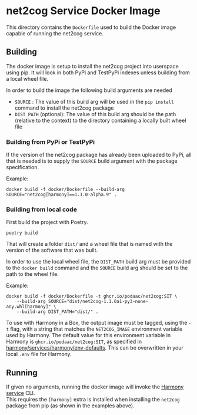 # net2cog Service Docker Image

This directory contains the `Dockerfile` used to build the Docker image capable of running the net2cog service.

## Building

The docker image is setup to install the net2cog project into userspace using pip. It will look
in both PyPi and TestPyPi indexes unless building from a local wheel file.

In order to build the image the following build arguments are needed

- `SOURCE` : The value of this build arg will be used in the `pip install` command to install the net2cog package 
- `DIST_PATH` (optional): The value of this build arg should be the path (relative to the context) to the directory containing a locally built wheel file 

### Building from PyPi or TestPyPi

If the version of the net2cog package has already been uploaded to PyPi, all that is needed is to supply
the `SOURCE` build argument with the package specification.  

Example:

```shell script
docker build -f docker/Dockerfile --build-arg SOURCE="net2cog[harmony]==1.1.0-alpha.9" .
```

### Building from local code

First build the project with Poetry.

```
poetry build
```

That will create a folder `dist/` and a wheel file that is named with the version of the software that was built. 

In order to use the local wheel file, the `DIST_PATH` build arg must be provided to the `docker build` command
and the `SOURCE` build arg should be set to the path to the wheel file.

Example:

```shell script
docker build -f docker/Dockerfile -t ghcr.io/podaac/net2cog:SIT \
    --build-arg SOURCE="dist/net2cog-1.1.0a1-py3-none-any.whl[harmony]" \
    --build-arg DIST_PATH="dist/" .
```

To use with Harmony in a Box, the output image must be tagged, using the `-t`
flag, with a string that matches the `NET2COG_IMAGE` environment variable
used by Harmony. The default value for this environment variable in Harmony is
`ghcr.io/podaac/net2cog:SIT`, as specified in
[harmony/services/harmony/env-defaults](https://github.com/nasa/harmony/blob/main/services/harmony/env-defaults). This can be overwritten in your local `.env` file
for Harmony.

## Running

If given no arguments, running the docker image will invoke the [Harmony service](https://github.com/nasa/harmony-service-lib-py) CLI.  
This requires the `[harmony]` extra is installed when installing the `net2cog` package from pip (as shown in the examples above).


